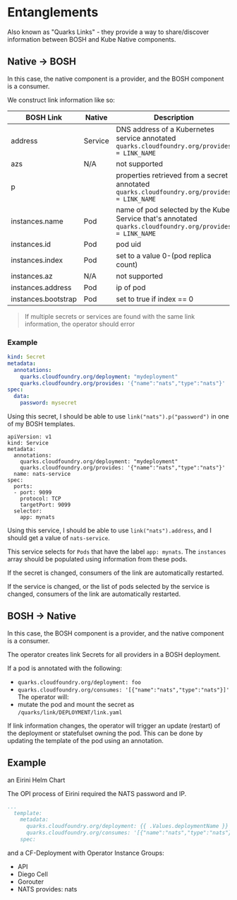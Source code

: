 # Entanglements

Also known as "Quarks Links" - they provide a way to share/discover information between BOSH and Kube Native components.

## Native -> BOSH

In this case, the native component is a provider, and the BOSH component is a consumer.

We construct link information like so:

| BOSH Link           | Native  | Description                                                                                              |
| ------------------- | ------- | -------------------------------------------------------------------------------------------------------- |
| address             | Service | DNS address of a Kubernetes service annotated  `quarks.cloudfoundry.org/provides = LINK_NAME`            |
| azs                 | N/A     | not supported                                                                                            |
| p                   |         | properties retrieved from a secret annotated `quarks.cloudfoundry.org/provides = LINK_NAME`              |
| instances.name      | Pod     | name of pod selected by the Kube Service that's annotated `quarks.cloudfoundry.org/provides = LINK_NAME` |
| instances.id        | Pod     | pod uid                                                                                                  |
| instances.index     | Pod     | set to a value 0-(pod replica count)                                                                     |
| instances.az        | N/A     | not supported                                                                                            |
| instances.address   | Pod     | ip of pod                                                                                                |
| instances.bootstrap | Pod     | set to true if index == 0                                                                                |

> If multiple secrets or services are found with the same link information, the operator should error

### Example

```yaml
kind: Secret
metadata:
  annotations:
    quarks.cloudfoundry.org/deployment: "mydeployment"
    quarks.cloudfoundry.org/provides: '{"name":"nats","type":"nats"}'
spec:
  data:
    password: mysecret
```

Using this secret, I should be able to use `link("nats").p("password")` in one of my BOSH templates.

```
apiVersion: v1
kind: Service
metadata:
  annotations:
    quarks.cloudfoundry.org/deployment: "mydeployment"
    quarks.cloudfoundry.org/provides: '{"name":"nats","type":"nats"}'
  name: nats-service
spec:
  ports:
  - port: 9099
    protocol: TCP
    targetPort: 9099
  selector:
    app: mynats
```

Using this service, I should be able to use `link("nats").address`, and I should get a value of `nats-service`.

This service selects for `Pods` that have the label `app: mynats`. The `instances` array should be populated using information from these pods.

If the secret is changed, consumers of the link are automatically restarted.

If the service is changed, or the list of pods selected by the service is changed, consumers of the link are automatically restarted.

## BOSH -> Native

In this case, the BOSH component is a provider, and the native component is a consumer.

The operator creates link Secrets for all providers in a BOSH deployment.

If a pod is annotated with the following:
  - `quarks.cloudfoundry.org/deployment: foo`
  - `quarks.cloudfoundry.org/consumes: '[{"name":"nats","type":"nats"}]'`
The operator will:
  - mutate the pod and mount the secret as `/quarks/link/DEPLOYMENT/link.yaml`

If link information changes, the operator will trigger an update (restart) of the deployment or statefulset owning the pod.
This can be done by updating the template of the pod using an annotation.

## Example

an Eirini Helm Chart

The OPI process of Eirini required the NATS password and IP.

```yaml
...
  template:
    metadata:
      quarks.cloudfoundry.org/deployment: {{ .Values.deploymentName }}
      quarks.cloudfoundry.org/consumes: '[{"name":"nats","type":"nats"}]'`
    spec:

```
and a CF-Deployment with Operator
Instance Groups:

- API
- Diego Cell
- Gorouter
- NATS
  provides: nats


